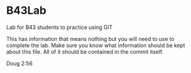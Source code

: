 # B43Lab
Lab for B43 students to practice using GIT

This has information that means nothing but you will need to use to complete the lab.
Make sure you know what information should be kept about this file. All of it should be contained in the commit itself.

Doug 2:56
